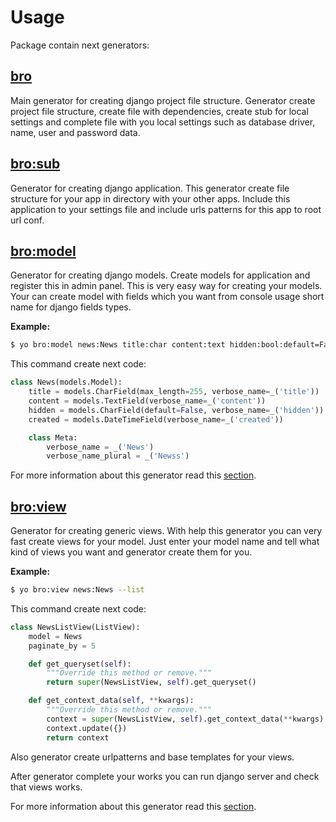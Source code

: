 # Usage

Package contain next generators:

## [bro]()

Main generator for creating django project file structure. Generator create
project file structure, create file with dependencies, create stub for local
settings and complete file with you local settings such as database driver,
name, user and password data.

## [bro:sub]()

Generator for creating django application. This generator create file structure
for your app in directory with your other apps. Include this application to your
settings file and include urls patterns for this app to root url conf.

## [bro:model]()

Generator for creating django models. Create models for application and register
this in admin panel. This is very easy way for creating your models. Your can
create model with fields which you want from console usage short name for django
fields types.

**Example:**

```bash
$ yo bro:model news:News title:char content:text hidden:bool:default=False created:datetime
```

This command create next code:

```python
class News(models.Model):
    title = models.CharField(max_length=255, verbose_name=_('title'))
    content = models.TextField(verbose_name=_('content'))
    hidden = models.CharField(default=False, verbose_name=_('hidden'))
    created = models.DateTimeField(verbose_name=_('created'))

    class Meta:
        verbose_name = _('News')
        verbose_name_plural = _('Newss')
```

For more information about this generator read this [section]().

## [bro:view]()

Generator for creating generic views. With help this generator you can very fast
create views for your model. Just enter your model name and tell what kind of views
you want and generator create them for you.

**Example:**

```bash
$ yo bro:view news:News --list
```

This command create next code:

```python
class NewsListView(ListView):
    model = News
    paginate_by = 5

    def get_queryset(self):
        """Override this method or remove."""
        return super(NewsListView, self).get_queryset()

    def get_context_data(self, **kwargs):
        """Override this method or remove."""
        context = super(NewsListView, self).get_context_data(**kwargs)
        context.update({})
        return context
```

Also generator create urlpatterns and base templates for your views.

After generator complete your works you can run django server and check that
views works.

For more information about this generator read this [section]().